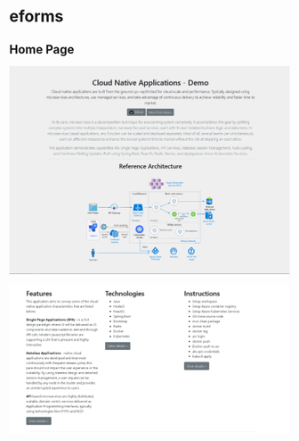 # eforms

## Home Page
![alt text](https://github.com/ummerh/eforms/blob/master/home-page1.png "HomePage 1")

![alt text](https://github.com/ummerh/eforms/blob/master/home-page2.png "HomePage 2")
